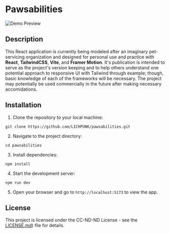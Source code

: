 # Pawsabilities

![Demo Preview](https://github.com/LICHPUNK/pawsabilities/assets/111394123/4ff4286e-d1a7-4ec2-8701-3f805cf75fc6)

## Description

This React application is currently being modeled after an imaginary pet-servicing organization and designed for personal use and practice with **React**, **TailwindCSS**, **Vite**, and **Framer Motion**. It's publication is intended to serve as the project's version keeping and to help others understand one potential approach to responsive UI with Tailwind through example; though, basic knowledge of each of the frameworks will be necessary. The project may potentially be used commercially in the future after making necessary accomidations.

## Installation

1. Clone the repository to your local machine:

```
git clone https://github.com/LICHPUNK/pawsabilities.git
```

2. Navigate to the project directory:

```
cd pawsabilities
```

3. Install dependencies:

```
npm install
```

4. Start the development server:

```
npm run dev
```

5. Open your browser and go to `http://localhost:5173` to view the app.

## License

This project is licensed under the CC-ND-ND License - see the [LICENSE.md](https://github.com/LICHPUNK/pawsabilities/blob/main/LICENSE.md)) file for details.





